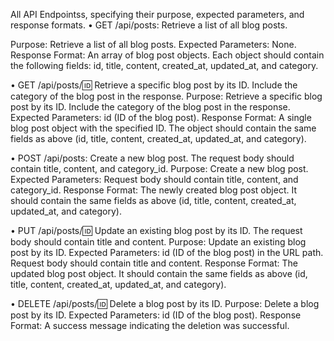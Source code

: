 All API Endpointss, specifying their purpose, expected parameters, and response formats.
•	GET /api/posts: Retrieve a list of all blog posts.

Purpose: Retrieve a list of all blog posts.
Expected Parameters: None.
Response Format: An array of blog post objects. Each object should contain the following fields: id, title, content, created_at, updated_at, and category.

•	GET /api/posts/:id: Retrieve a specific blog post by its ID. Include the category of the blog post in the response.
Purpose: Retrieve a specific blog post by its ID. Include the category of the blog post in the response.
Expected Parameters: id (ID of the blog post).
Response Format: A single blog post object with the specified ID. The object should contain the same fields as above (id, title, content, created_at, updated_at, and category).
 
•	POST /api/posts: Create a new blog post. The request body should contain title, content, and category_id.
Purpose: Create a new blog post.
Expected Parameters: Request body should contain title, content, and category_id.
Response Format: The newly created blog post object. It should contain the same fields as above (id, title, content, created_at, updated_at, and category).

•	PUT /api/posts/:id: Update an existing blog post by its ID. The request body should contain title and content.
Purpose: Update an existing blog post by its ID.
Expected Parameters: id (ID of the blog post) in the URL path. Request body should contain title and content.
Response Format: The updated blog post object. It should contain the same fields as above (id, title, content, created_at, updated_at, and category).

•	DELETE /api/posts/:id: Delete a blog post by its ID.
Purpose: Delete a blog post by its ID.
Expected Parameters: id (ID of the blog post).
Response Format: A success message indicating the deletion was successful.

 
